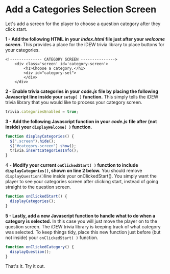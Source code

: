 # Add a Categories Selection Screen

Let's add a screen for the player to choose a question category after they click start.

**1 - Add the following HTML in your** _**index.html**_ **file just after your** _**welcome screen**_**.** This provides a place for the iDEW trivia library to place buttons for your categories.

```markup
<!-------------- CATEGORY SCREEN --------------->
	<div class='screen' id='category-screen'>
		<h1>Choose a category.</h1>
    	<div id="category-set">
    	</div>
	</div>
```

**2 - Enable trivia categories in your** _**code.js**_ **file by placing the following Javascript line inside your `setup( )` function.** This simply tells the iDEW trivia library that you would like to process your category screen.

```javascript
trivia.categoriesEnabled = true;
```

**3 - Add the following Javascript function in your** _**code.js**_ **file after \(not inside\) your `displayWelcome( )` function.** 

```javascript
function displayCategories() {
  $(".screen").hide();
  $("#category-screen").show();
  trivia.insertCategoriesInfo();
}
```

4 - **Modify your current `onClickedStart( )` function to include `displayCategories()`, shown on line 2 below.** You should remove `displayQuestion()`line inside your onClickedStart\(\).  You simply want the player to see your categories screen after clicking start, instead of going straight to the question screen.

```javascript
function onClickedStart() {
  displayCategories();
}
```

**5 - Lastly, add a new Javascript function to handle what to do when a category is selected.** In this case you will just move the player on to the question screen. The iDEW trivia library is keeping track of what category was selected. To keep things tidy, place this new function just before \(but not inside\) your `onClickedStart( )` function.

```javascript
function onClickedCategory() {
  displayQuestion();
}
```

That's it. Try it out.

